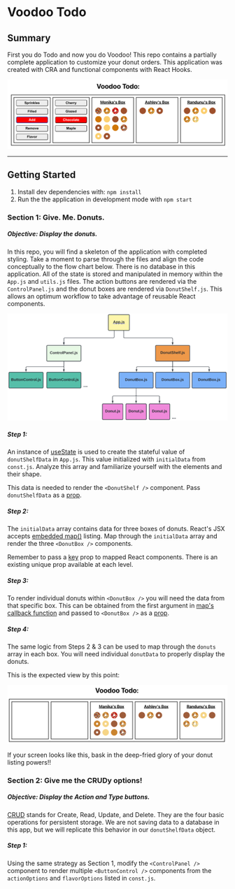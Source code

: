 # Voodoo Todo

## Summary

First you do Todo and now you do Voodoo! This repo contains a partially complete application to customize your donut orders. This application was created with CRA and functional components with React Hooks.

<img src="./demo/voodoo_todo.png">

---

## Getting Started

1. Install dev dependencies with: `npm install`
2. Run the the application in development mode with `npm start`

### Section 1: Give. Me. Donuts.

##### Objective: Display the donuts.

In this repo, you will find a skeleton of the application with completed styling. Take a moment to parse through the files and align the code conceptually to the flow chart below. There is no database in this application. All of the state is stored and manipulated in memory within the `App.js` and `utils.js` files. The action buttons are rendered via the `ControlPanel.js` and the donut boxes are rendered via `DonutShelf.js`. This allows an optimum workflow to take advantage of reusable React components.

<img src="./demo/chart.png">

##### Step 1:

An instance of [useState](https://reactjs.org/docs/hooks-reference.html#usestate) is used to create the stateful value of `donutShelfData` in `App.js`. This value initialized with `initialData` from `const.js`. Analyze this array and familiarize yourself with the elements and their shape.

This data is needed to render the `<DonutShelf />` component. Pass `donutShelfData` as a [prop](https://reactjs.org/docs/components-and-props.html).

##### Step 2:

The `initialData` array contains data for three boxes of donuts. React's JSX accepts [embedded map()](https://reactjs.org/docs/lists-and-keys.html#embedding-map-in-jsx) listing. Map through the `initialData` array and render the three `<DonutBox />` components.

Remember to pass a [key](https://reactjs.org/docs/lists-and-keys.html#keys) prop to mapped React components. There is an existing unique prop available at each level.

##### Step 3:

To render individual donuts within `<DonutBox />` you will need the data from that specific box. This can be obtained from the first argument in [map's callback function](https://developer.mozilla.org/en-US/docs/Web/JavaScript/Reference/Global_Objects/Array/map) and passed to `<DonutBox />` as a [prop](https://reactjs.org/docs/components-and-props.html).

##### Step 4:

The same logic from Steps 2 & 3 can be used to map through the `donuts` array in each box. You will need individual `donutData` to properly display the donuts.

This is the expected view by this point:

<img src="./demo/section1.png">

If your screen looks like this, bask in the deep-fried glory of your donut listing powers!!

### Section 2: Give me the CRUDy options!

##### Objective: Display the Action and Type buttons.

[CRUD](https://en.wikipedia.org/wiki/Create,_read,_update_and_delete#:~:text=In%20computer%20programming%2C%20create%2C%20read,computer%2Dbased%20forms%20and%20reports.) stands for Create, Read, Update, and Delete. They are the four basic operations for persistent storage. We are not saving data to a database in this app, but we will replicate this behavior in our `donutShelfData` object.

##### Step 1:

Using the same strategy as Section 1, modify the `<ControlPanel />` component to render multiple `<ButtonControl />` components from the `actionOptions` and `flavorOptions` listed in `const.js`.
